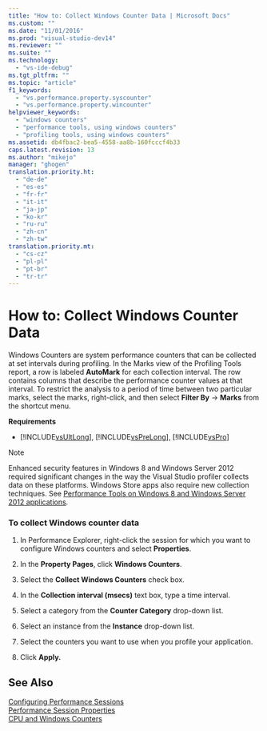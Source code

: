```yaml
---
title: "How to: Collect Windows Counter Data | Microsoft Docs"
ms.custom: ""
ms.date: "11/01/2016"
ms.prod: "visual-studio-dev14"
ms.reviewer: ""
ms.suite: ""
ms.technology: 
  - "vs-ide-debug"
ms.tgt_pltfrm: ""
ms.topic: "article"
f1_keywords: 
  - "vs.performance.property.syscounter"
  - "vs.performance.property.wincounter"
helpviewer_keywords: 
  - "windows counters"
  - "performance tools, using windows counters"
  - "profiling tools, using windows counters"
ms.assetid: db4fbac2-bea5-4558-aa8b-160fcccf4b33
caps.latest.revision: 13
ms.author: "mikejo"
manager: "ghogen"
translation.priority.ht: 
  - "de-de"
  - "es-es"
  - "fr-fr"
  - "it-it"
  - "ja-jp"
  - "ko-kr"
  - "ru-ru"
  - "zh-cn"
  - "zh-tw"
translation.priority.mt: 
  - "cs-cz"
  - "pl-pl"
  - "pt-br"
  - "tr-tr"
---
```

# How to: Collect Windows Counter Data
Windows Counters are system performance counters that can be collected at set intervals during profiling. In the Marks view of the Profiling Tools report, a row is labeled **AutoMark** for each collection interval. The row contains columns that describe the performance counter values at that interval. To restrict the analysis to a period of time between two particular marks, select the marks, right-click, and then select **Filter By** ->  **Marks** from the shortcut menu.  
  
 **Requirements**  
  
-   [!INCLUDE[vsUltLong](../code-quality/includes/vsultlong_md.md)], [!INCLUDE[vsPreLong](../code-quality/includes/vsprelong_md.md)], [!INCLUDE[vsPro](../code-quality/includes/vspro_md.md)]  
  
> [!NOTE]
>  Enhanced security features in Windows 8 and Windows Server 2012 required significant changes in the way the Visual Studio profiler collects data on these platforms. Windows Store apps also require new collection techniques. See [Performance Tools on Windows 8 and Windows Server 2012 applications](../profiling/performance-tools-on-windows-8-and-windows-server-2012-applications.md).  
  
### To collect Windows counter data  
  
1.  In Performance Explorer, right-click the session for which you want to configure Windows counters and select **Properties**.  
  
2.  In the **Property Pages**, click **Windows Counters**.  
  
3.  Select the **Collect Windows Counters** check box.  
  
4.  In the **Collection interval (msecs)** text box, type a time interval.  
  
5.  Select a category from the **Counter Category** drop-down list.  
  
6.  Select an instance from the **Instance** drop-down list.  
  
7.  Select the counters you want to use when you profile your application.  
  
8.  Click **Apply.**  
  
## See Also  
 [Configuring Performance Sessions](../profiling/configuring-performance-sessions.md)   
 [Performance Session Properties](../profiling/performance-session-properties.md)   
 [CPU and Windows Counters](../profiling/cpu-and-windows-counters.md)